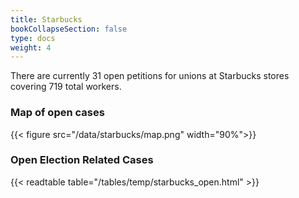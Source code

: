 ```yaml
---
title: Starbucks
bookCollapseSection: false
type: docs
weight: 4
---
```


There are currently 31 open petitions for unions at Starbucks stores covering 719 total workers.
### Map of open cases 
{{< figure
    src="/data/starbucks/map.png"
    width="90%">}}

### Open Election Related Cases
{{< readtable table="/tables/temp/starbucks_open.html" >}}
